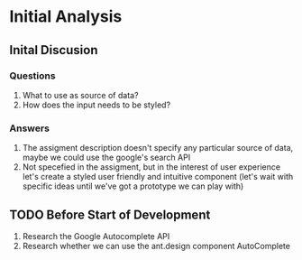 
# Initial Analysis

## Inital Discusion

### Questions

1. What to use as source of data?
2. How does the input needs to be styled?

### Answers

1. The assigment description doesn't specify any particular source of data, maybe we could use the google's search API
2. Not specefied in the assigment, but in the interest of user experience let's create a styled user friendly and intuitive component (let's wait with specific ideas until we've got a prototype we can play with)

## TODO Before Start of Development

1. Research the Google Autocomplete API
2. Research whether we can use the ant.design component AutoComplete
